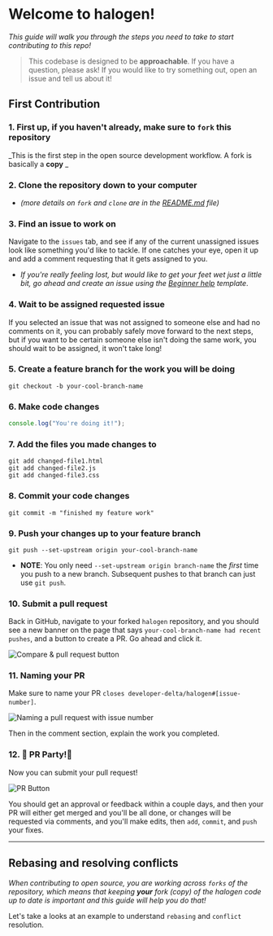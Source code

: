 # Welcome to halogen!

_This guide will walk you through the steps you need to take to start contributing to this repo!_

> This codebase is designed to be **approachable**. If you have a question, please ask! If you would like to try something out, open an issue and tell us about it! 

## First Contribution

### 1. First up, if you haven't already, make sure to `fork` this repository

  _This is the first step in the open source development workflow. A fork is basically a **copy** _

### 2. Clone the repository down to your computer

  * _(more details on `fork` and `clone` are in the [README.md](README.md) file)_

### 3. Find an issue to work on

  Navigate to the `issues` tab, and see if any of the current unassigned issues look like something you'd like to tackle. If one catches your eye, open it up and add a comment requesting that it gets assigned to you.
  * _If you're really feeling lost, but would like to get your feet wet just a little bit, go ahead and create an issue using the [Beginner help](https://github.com/developer-delta/halogen/issues/new?assignees=&labels=beginner-work-wanted&template=beginner-help.md&title=Entry-level+story+requested) template_.

### 4. Wait to be assigned requested issue

  If you selected an issue that was not assigned to someone else and had no comments on it, you can probably safely move forward to the next steps, but if you want to be certain someone else isn't doing the same work, you should wait to be assigned, it won't take long!

### 5. Create a feature branch for the work you will be doing
  ```shell
  git checkout -b your-cool-branch-name
  ```

### 6. Make code changes
  ```javascript
  console.log("You're doing it!");
  ```
### 7. Add the files you made changes to
  ```shell
  git add changed-file1.html
  git add changed-file2.js
  git add changed-file3.css
  ```

### 8. Commit your code changes
  ```shell 
  git commit -m "finished my feature work"
  ```

### 9. Push your changes up to your feature branch
  ```shell
  git push --set-upstream origin your-cool-branch-name
  ```
  * **NOTE**: You only need `--set-upstream origin branch-name` the _first_ time you push to a new branch. Subsequent pushes to that branch can just use `git push`.

### 10. Submit a pull request

  Back in GitHub, navigate to your forked `halogen` repository, and you should see a new banner on the page that says `your-cool-branch-name had recent pushes`, and a button to create a PR. Go ahead and click it.

  ![Compare & pull request button](https://i.imgur.com/8xGhaWa.png)

### 11. Naming your PR

  Make sure to name your PR `closes developer-delta/halogen#[issue-number]`.

  ![Naming a pull request with issue number](https://i.imgur.com/cHnzA94.png)

  Then in the comment section, explain the work you completed.

### 12. 🎉 PR Party!🎉

  Now you can submit your pull request!

  ![PR Button](https://i.imgur.com/MyX4Z02.png)

  You should get an approval or feedback within a couple days, and then your PR will either get merged and you'll be all done, or changes will be requested via comments, and you'll make edits, then `add`, `commit`, and `push` your fixes.

  ---

<!-- Create a new directory for some gitflow stuff. Go over the Open source forking git flow, and go over the regular working TBD gitflow stuff -->


<!-- should this section live in that separate repository? Like a troubleshooting "If you see this message then go here to solve it?" -->
## Rebasing and resolving conflicts 

_When contributing to open source, you are working across `forks` of the repository, which means that keeping **your** fork (copy) of the halogen code up to date is important and this guide will help you do that!_

Let's take a looks at an example to understand `rebasing` and `conflict` resolution.



